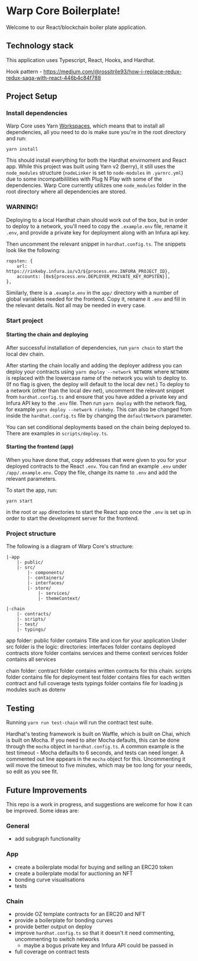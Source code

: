 
# Warp Core Boilerplate!

Welcome to our React/blockchain boiler plate application.

## Technology stack

This application uses Typescript, React, Hooks, and Hardhat.

Hook pattern - https://medium.com/@rossitrile93/how-i-replace-redux-redux-saga-with-react-446b4c84f788

## Project Setup

  

### Install dependencies

Warp Core uses Yarn [Workspaces](https://yarnpkg.com/features/workspaces), which means that to install all dependencies, all you need to do is make sure you're in the root directory and run:
```
yarn install
```
This should install everything for both the Hardhat envirnoment and React app. While this project was built using Yarn v2 (berry), it still uses the `node_modules` structure (`nodeLinker` is set to `node-modules` in `.yarnrc.yml`) due to some incompatbililities with Plug N Play with some of the dependencies. Warp Core currently utilizes one `node_modules` folder in the root directory where all dependencies are stored.

### WARNING!

Deploying to a local Hardhat chain should work out of the box, but in order to deploy to a network, you'll need to copy the `.example.env` file, rename it `.env`, and provide a private key for deployment along with an Infura api key.

Then uncomment the relevant snippet in `hardhat.config.ts`. The snippets look like the following:
```
ropsten: {
	url: https://rinkeby.infura.io/v3/${process.env.INFURA_PROJECT_ID},
	accounts: [0x${process.env.DEPLOYER_PRIVATE_KEY_ROPSTEN}],
},
```

Similarly, there is a `.example.env` in the `app/` directory with a number of global variables needed for the frontend. Copy it, rename it `.env` and fill in the relevant details. Not all may be needed in every case.

### Start project
#### Starting the chain and deploying
After successful installation of dependencies, run `yarn chain` to start the local dev chain.

After starting the chain locally and adding the deployer address you can deploy your contracts using `yarn deploy --network NETWORK` where `NETWORK` is replaced with the lowercase name of the network you wish to deploy to. (If no flag is given, the deploy will default to the local dev net.) To deploy to a network (other than the local dev net), uncomment the relevant snippet from `hardhat.config.ts` and ensure that you have added a private key and Infura API key to the `.env` file. Then run `yarn deploy` with the network flag, for example `yarn deploy --network rinkeby`. This can also be changed from inside the `hardhat.config.ts` file by changing the `defaultNetwork` parameter.

You can set conditional deployments based on the chain being deployed to. There are examples in `scripts/deploy.ts`.

#### Starting the frontend (app)

When you have done that, copy addresses that were given to you for your deployed contracts to the React `.env`. You can find an example `.env` under `/app/.example.env`. Copy the file, change its name to `.env` and add the relevant parameters.

To start the app, run:
```
yarn start
```
in the root or `app` directories to start the React app once the `.env` is set up in order to start the development server for the frontend.

### Project structure
The following is a diagram of Warp Core's structure:

```
|-app
	|- public/
	|- src/
		|- components/
		|- containers/
		|- interfaces/
		|- store/
			|- services/
			|- themeContext/
  
|-chain
	|- contracts/
	|- scripts/
	|- test/
	|- typings/
```
app folder: 
	public folder contains Title and icon for your application
	Under src folder is the logic: 
		directories:
			interfaces folder contains deployed contracts
			store folder contains services and theme context
				services folder contains all services

chain folder:
	contract folder contains written contracts for this chain.
	scripts folder contains file for deployment
	test folder contains files for each written contract and full coverage tests
	typings folder contains file for loading js modules such as dotenv


## Testing

Running `yarn run test-chain` will run the contract test suite.

Hardhat's testing framework is built on Waffle, which is built on Chai, which is built on Mocha. If you need to alter Mocha defaults, this can be done through the `mocha` object in `hardhat.config.ts`. A common example is the test timeout - Mocha defaults to 6 seconds, and tests can need longer. A commented out line appears in the `mocha` object for this. Uncommenting it will move the timeout to five minutes, which may be too long for your needs, so edit as you see fit.


## Future Improvements

This repo is a work in progress, and suggestions are welcome for how it can be improved. Some ideas are:

### General

* add subgraph functionality

### App

* create a boilerplate modal for buying and selling an ERC20 token
* create a boilerplate modal for auctioning an NFT
* bonding curve visualisations
* tests

### Chain

* provide OZ template contracts for an ERC20 and NFT
* provide a boilerplate for bonding curves
* provide better output on deploy
* improve `hardhat.config.ts` so that it doesn't it need commenting, uncommenting to switch networks
    * maybe a bogus private key and Infura API could be passed in
* full coverage on contract tests
